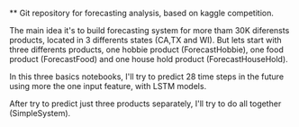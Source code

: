 \*\* Git repository for forecasting analysis, based on kaggle competition.

The main idea it's to build forecasting system for more tham 30K diferensts products, 
located in 3 differents states (CA,TX and WI). But lets start with three differents products, one hobbie product (ForecastHobbie),
one food product (ForecastFood) and one house hold product (ForecastHouseHold).

In this three basics notebooks, I'll try to predict 28 time steps in the future using more the one input feature, with LSTM models. 

After try to predict just three products separately, I'll try to do all together (SimpleSystem).

